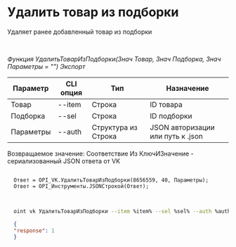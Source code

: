﻿---
sidebar_position: 6
---

# Удалить товар из подборки
 Удаляет ранее добавленный товар из подборки




<br/>


*Функция УдалитьТоварИзПодборки(Знач Товар, Знач Подборка, Знач Параметры = "") Экспорт*

  | Параметр | CLI опция | Тип | Назначение |
  |-|-|-|-|
  | Товар | --item | Строка | ID товара |
  | Подборка | --sel | Строка | ID подборки |
  | Параметры | --auth | Структура из Строка | JSON авторизации или путь к .json |

  
  Возвращаемое значение:   Соответствие Из КлючИЗначение - сериализованный JSON ответа от VK


```bsl title="Пример кода"
  
  Ответ = OPI_VK.УдалитьТоварИзПодборки(8656559, 40, Параметры);
  Ответ = OPI_Инструменты.JSONСтрокой(Ответ);
  
```
	


```sh title="Пример команды CLI"
    
  oint vk УдалитьТоварИзПодборки --item %item% --sel %sel% --auth %auth%

```

```json title="Результат"
  {
  "response": 1
  }
```
